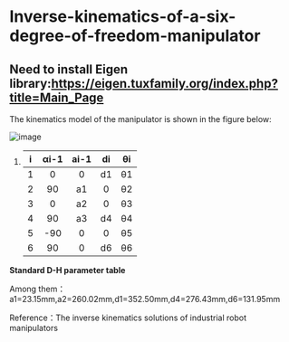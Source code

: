 # Inverse-kinematics-of-a-six-degree-of-freedom-manipulator

## Need to install Eigen library:https://eigen.tuxfamily.org/index.php?title=Main_Page

The kinematics model of the manipulator is shown in the figure below:

![image](https://user-images.githubusercontent.com/32250874/124765721-d2bb1180-df68-11eb-92df-15f904f463d9.png)

1. |  i   | αi-1 | ai-1 |  di  |  θi  |
   | :--: | :--: | :--: | :--: | :--: |
   |  1   |  0   |  0   |  d1  |  θ1  |
   |  2   |  90  |  a1  |  0   |  θ2  |
   |  3   |  0   |  a2  |  0   |  θ3  |
   |  4   |  90  |  a3  |  d4  |  θ4  |
   |  5   | -90  |  0   |  0   |  θ5  |
   |  6   |  90  |  0   |  d6  |  θ6  |

**Standard D-H parameter table**

Among them：a1=23.15mm,a2=260.02mm,d1=352.50mm,d4=276.43mm,d6=131.95mm


Reference：The inverse kinematics solutions of industrial robot manipulators



 
 
  
  
  
  
  
  
  
  
  
  
  
  
 
 
 

 

 
 
  
  
  
  
  
  
  
  
  
  
  
  
 
 
 

 

